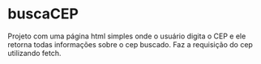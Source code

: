 # buscaCEP
 Projeto com uma página html simples onde o usuário digita o CEP e ele retorna todas informações sobre o cep buscado.
Faz a requisição do cep utilizando fetch.
